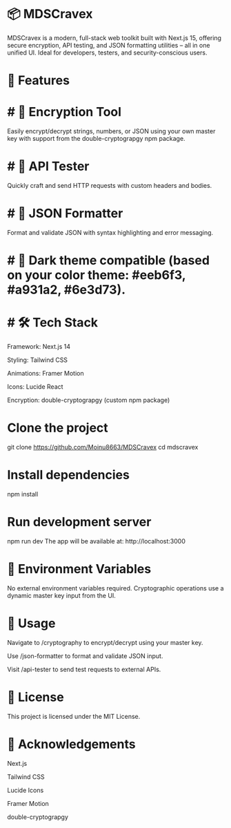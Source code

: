 # 📦 MDSCravex
MDSCravex is a modern, full-stack web toolkit built with Next.js 15, offering secure encryption, API testing, and JSON formatting utilities – all in one unified UI. Ideal for developers, testers, and security-conscious users.


# 🚀 Features
# # 🔐 Encryption Tool
Easily encrypt/decrypt strings, numbers, or JSON using your own master key with support from the double-cryptograpgy npm package.

# # 🔬 API Tester
Quickly craft and send HTTP requests with custom headers and bodies.

# # 🧩 JSON Formatter
Format and validate JSON with syntax highlighting and error messaging.

# # 🌙 Dark theme compatible (based on your color theme: #eeb6f3, #a931a2, #6e3d73).

# # 🛠️ Tech Stack
Framework: Next.js 14

Styling: Tailwind CSS

Animations: Framer Motion

Icons: Lucide React

Encryption: double-cryptograpgy (custom npm package)


# Clone the project
git clone https://github.com/Moinu8663/MDSCravex
cd mdscravex

# Install dependencies
npm install

# Run development server
npm run dev
The app will be available at: http://localhost:3000

# 🔐 Environment Variables
No external environment variables required. Cryptographic operations use a dynamic master key input from the UI.

# 🧪 Usage
Navigate to /cryptography to encrypt/decrypt using your master key.

Use /json-formatter to format and validate JSON input.

Visit /api-tester to send test requests to external APIs.

# 📝 License
This project is licensed under the MIT License.

# 🙏 Acknowledgements
Next.js

Tailwind CSS

Lucide Icons

Framer Motion

double-cryptograpgy